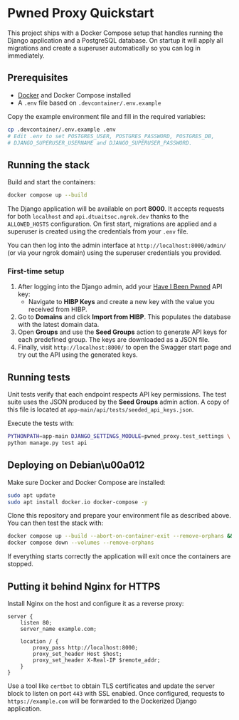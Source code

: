 # Pwned Proxy Quickstart

This project ships with a Docker Compose setup that handles running the
Django application and a PostgreSQL database. On startup it will apply
all migrations and create a superuser automatically so you can log in
immediately.

## Prerequisites

- [Docker](https://www.docker.com/) and Docker Compose installed
- A `.env` file based on `.devcontainer/.env.example`

Copy the example environment file and fill in the required variables:

```bash
cp .devcontainer/.env.example .env
# Edit .env to set POSTGRES_USER, POSTGRES_PASSWORD, POSTGRES_DB,
# DJANGO_SUPERUSER_USERNAME and DJANGO_SUPERUSER_PASSWORD.
```

## Running the stack

Build and start the containers:

```bash
docker compose up --build
```

The Django application will be available on port **8000**. It accepts
requests for both `localhost` and `api.dtuaitsoc.ngrok.dev` thanks to the
`ALLOWED_HOSTS` configuration. On first start, migrations are applied and
a superuser is created using the credentials from your `.env` file.

You can then log into the admin interface at
`http://localhost:8000/admin/` (or via your ngrok domain) using the
superuser credentials you provided.

### First-time setup

1. After logging into the Django admin, add your [Have I Been Pwned](https://haveibeenpwned.com/api) API key:
   - Navigate to **HIBP Keys** and create a new key with the value you received from HIBP.
2. Go to **Domains** and click **Import from HIBP**. This populates the database with the latest domain data.
3. Open **Groups** and use the **Seed Groups** action to generate API keys for each predefined group. The keys are downloaded as a JSON file.
4. Finally, visit `http://localhost:8000/` to open the Swagger start page and try out the API using the generated keys.

## Running tests

Unit tests verify that each endpoint respects API key permissions. The test suite
uses the JSON produced by the **Seed Groups** admin action. A copy of this file
is located at `app-main/api/tests/seeded_api_keys.json`.

Execute the tests with:

```bash
PYTHONPATH=app-main DJANGO_SETTINGS_MODULE=pwned_proxy.test_settings \
python manage.py test api
```

## Deploying on Debian\u00a012

Make sure Docker and Docker Compose are installed:

```bash
sudo apt update
sudo apt install docker.io docker-compose -y
```

Clone this repository and prepare your environment file as described above.
You can then test the stack with:

```bash
docker compose up --build --abort-on-container-exit --remove-orphans && \
docker compose down --volumes --remove-orphans
```

If everything starts correctly the application will exit once the containers
are stopped.

## Putting it behind Nginx for HTTPS

Install Nginx on the host and configure it as a reverse proxy:

```nginx
server {
    listen 80;
    server_name example.com;

    location / {
        proxy_pass http://localhost:8000;
        proxy_set_header Host $host;
        proxy_set_header X-Real-IP $remote_addr;
    }
}
```

Use a tool like `certbot` to obtain TLS certificates and update the
server block to listen on port `443` with SSL enabled. Once configured,
requests to `https://example.com` will be forwarded to the Dockerized
Django application.
